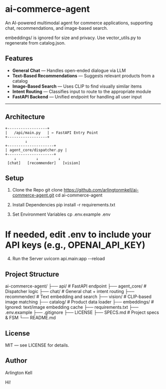 # ai-commerce-agent
An AI-powered multimodal agent for commerce applications, supporting chat, recommendations, and image-based search.


embeddings/ is ignored for size and privacy. Use vector_utils.py to regenerate from catalog.json.

##  Features

-  **General Chat** — Handles open-ended dialogue via LLM
-  **Text-Based Recommendations** — Suggests relevant products from a catalog
-  **Image-Based Search** — Uses CLIP to find visually similar items
-  **Intent Routing** — Classifies input to route to the appropriate module
-  **FastAPI Backend** — Unified endpoint for handling all user input

---

##  Architecture

```plaintext
+------------------+
|   /api/main.py   | ← FastAPI Entry Point
+------------------+
         ↓
+---------------------+
| agent_core/dispatcher.py |
+---------------------+
    ↓         ↓         ↓
 [chat]   [recommender]   [vision]
```

 ##  Setup

1. Clone the Repo
git clone https://github.com/arlingtonmkell/ai-commerce-agent.git
cd ai-commerce-agent

2. Install Dependencies
pip install -r requirements.txt

3. Set Environment Variables
cp .env.example .env
# If needed, edit .env to include your API keys (e.g., OPENAI_API_KEY)

4. Run the Server
uvicorn api.main:app --reload

##  Project Structure

ai-commerce-agent/
├── api/                 # FastAPI endpoint
├── agent_core/          # Dispatcher logic
├── chat/                # General chat + intent routing
├── recommender/         # Text embedding and search
├── vision/              # CLIP-based image matching
├── catalog/             # Product data loader
├── embeddings/          # Ignored: text/image embedding cache
├── requirements.txt
├── .env.example
├── .gitignore
├── LICENSE
├── SPECS.md             # Project specs & FSM
└── README.md

## License

MIT — see LICENSE for details.

## Author

Arlington Kell 

Hi!
